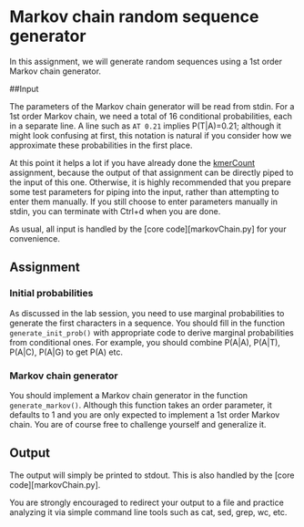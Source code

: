 # Markov chain random sequence generator

In this assignment, we will generate random sequences using a 1st order Markov chain generator.

##Input

The parameters of the Markov chain generator will be read from stdin.
For a 1st order Markov chain, we need a total of 16 conditional probabilities, each in a separate line.
A line such as `AT 0.21` implies P(T|A)=0.21; although it might look confusing at first, this notation is natural if you consider how we approximate these probabilities in the first place.

At this point it helps a lot if you have already done the [kmerCount](../kmerCount) assignment, because the output of that assignment can be directly piped to the input of this one.
Otherwise, it is highly recommended that you prepare some test parameters for piping into the input, rather than attempting to enter them manually.
If you still choose to enter parameters manually in stdin, you can terminate with Ctrl+d when you are done.

As usual, all input is handled by the [core code][markovChain.py] for your convenience.

## Assignment

### Initial probabilities

As discussed in the lab session, you need to use marginal probabilities to generate the first characters in a sequence.
You should fill in the function `generate_init_prob()` with appropriate code to derive marginal probabilities from conditional ones.
For example, you should combine P(A|A), P(A|T), P(A|C), P(A|G) to get P(A) etc.

### Markov chain generator

You should implement a Markov chain generator in the function `generate_markov()`.
Although this function takes an order parameter, it defaults to 1 and you are only expected to implement a 1st order Markov chain.
You are of course free to challenge yourself and generalize it.

## Output

The output will simply be printed to stdout.
This is also handled by the [core code][markovChain.py].

You are strongly encouraged to redirect your output to a file and practice analyzing it via simple command line tools such as cat, sed, grep, wc, etc.

